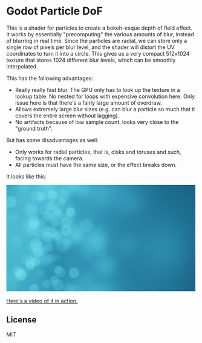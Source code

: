 # Godot Particle DoF

This is a shader for particles to create a bokeh-esque depth of field effect. It works by essentially "precomputing" the various amounts of blur, instead of blurring in real time. Since the particles are radial, we can store only a single row of pixels per blur level, and the shader will distort the UV coordinates to turn it into a circle. This gives us a very compact 512x1024 texture that stores 1024 different blur levels, which can be smoothly interpolated.

This has the following advantages:

- Really really fast blur. The GPU only has to look up the texture in a lookup table. No nested for loops with expensive convolution here. Only issue here is that there's a fairly large amount of overdraw.
- Allows extremely large blur sizes (e.g. can blur a particle so much that it covers the entire screen without lagging).
- No artifacts because of low sample count, looks very close to the "ground truth".

But has some disadvantages as well:

- Only works for radial particles, that is, disks and toruses and such, facing towards the camera.
- All particles must have the same size, or the effect breaks down.

It looks like this:

![Bokeh](example/img.png)

[Here's a video of it in action.](https://www.youtube.com/watch?v=7FDlCm7AiLw)

License
----

MIT
